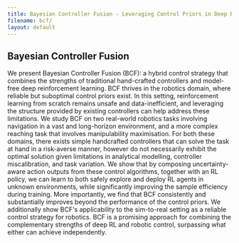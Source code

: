 ```yaml
---
title: Bayesian Controller Fusion - Leveraging Control Priors in Deep Reinforcement Learning for Robotics
filename: bcf/
layout: default
--- 
```


## Bayesian Controller Fusion

We present Bayesian Controller Fusion (BCF): a hybrid control strategy that combines the strengths of traditional hand-crafted controllers and model-free deep reinforcement learning. BCF thrives in the robotics domain, where reliable but suboptimal control priors exist. In this setting, reinforcement learning from scratch remains unsafe and data-inefficient, and leveraging the structure provided by existing controllers can help address these limitations.  We study BCF on two real-world robotics tasks involving navigation in a vast and long-horizon environment, and a more complex reaching task that involves manipulability maximisation. For both these domains, there exists simple handcrafted controllers that can solve the task at hand in a risk-averse manner, however do not necessarily exhibit the optimal solution given limitations in analytical modelling, controller miscalibration, and task variation. We show that by composing uncertainty-aware action outputs from these control algorithms, together with an RL policy, we can learn to both safely explore and deploy RL agents in unknown environments, while significantly improving the sample efficiency during training. More importantly, we find that BCF consistently and substantially improves beyond the performance of the control priors. We additionally show BCF's applicability to the sim-to-real setting as a reliable control strategy for robotics. BCF is a promising approach for combining the complementary strengths of deep RL and robotic control, surpassing what either can achieve independently.



